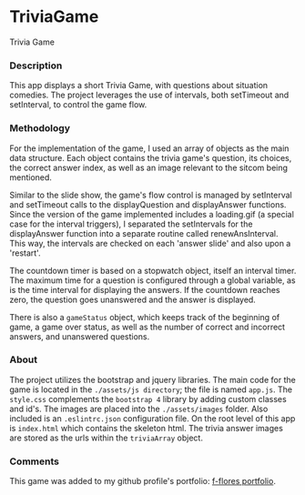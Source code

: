 # TriviaGame
Trivia Game

### Description

This app displays a short Trivia Game, with questions about situation comedies. The
project leverages the use of intervals, both setTimeout and setInterval, to control
the game flow.

### Methodology

For the implementation of the game, I used an array of objects as the main data 
structure. Each object contains the trivia game's question, its choices, the correct 
answer index, as well as an image relevant to the sitcom being mentioned.

Similar to the slide show, the game's flow control is managed by setInterval and
setTimeout calls to the displayQuestion and displayAnswer functions. Since the
version of the game implemented includes a loading.gif (a special case for the
interval triggers), I separated the setIntervals for the displayAnswer function
into a separate routine called renewAnsInterval. This way, the intervals are checked
on each 'answer slide' and also upon a 'restart'.

The countdown timer is based on a stopwatch object, itself an interval timer. The
maximum time for a question is configured through a global variable, as is the
time interval for displaying the answers. If the countdown reaches zero, the
question goes unanswered and the answer is displayed. 

There is also a `gameStatus` object, which keeps track of the beginning of game,
a game over status, as well as the number of correct and incorrect answers, and
unanswered questions.

### About

The project utilizes the bootstrap and jquery libraries. The main code for the game 
is located in the `./assets/js directory`; the file is named `app.js`. The `style.css`
complements the `bootstrap 4` library by adding custom classes and id's. The images are
placed into the `./assets/images` folder. Also included is an `.eslintrc.json` 
configuration file. On the root level of this app is `index.html` which contains the
skeleton html. The trivia answer images are stored as the urls within the `triviaArray`
object.

### Comments

This game was added to my github profile's portfolio:
[f-flores portfolio](https://f-flores.github.io/portfolio.html).